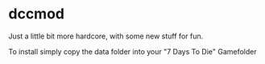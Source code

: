 # dccmod
Just a little bit more hardcore, with some new stuff for fun.

To install simply copy the data folder into your "7 Days To Die" Gamefolder
